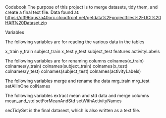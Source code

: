 Codebook
The purpose of this project is to merge datasets, tidy them, and create a final text file.
Data found at: https://d396qusza40orc.cloudfront.net/getdata%2Fprojectfiles%2FUCI%20HAR%20Dataset.zip

Variables

The following variables are for reading the various data in the tables

x_train
y_train
subject_train
x_test
y_test
subject_test
features
activityLabels

The following variables are for renaming columns
colnames(x_train)
colnames(y_train)
colnames(subject_train)
colnames(x_test)
colnames(y_test)
colnames(subject_test)
colnames(activityLabels)

The following variables merge and rename the data
mrg_train
mrg_test
setAllInOne
colNames

The following variables extract mean and std data and merge columns
mean_and_std
setForMeanAndStd
setWithActivityNames

secTidySet is the final datasest, which is also written as a text file.